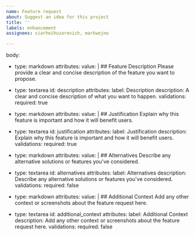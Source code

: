 ```yaml
---
name: Feature request
about: Suggest an idea for this project
title: ''
labels: enhancement
assignees: siarheihuzarevich, markwojno

---
```

body:
  - type: markdown
    attributes:
      value: |
        ## Feature Description
        Please provide a clear and concise description of the feature you want to propose.

  - type: textarea
    id: description
    attributes:
      label: Description
      description: A clear and concise description of what you want to happen.
    validations:
      required: true

  - type: markdown
    attributes:
      value: |
        ## Justification
        Explain why this feature is important and how it will benefit users.

  - type: textarea
    id: justification
    attributes:
      label: Justification
      description: Explain why this feature is important and how it will benefit users.
    validations:
      required: true

  - type: markdown
    attributes:
      value: |
        ## Alternatives
        Describe any alternative solutions or features you've considered.

  - type: textarea
    id: alternatives
    attributes:
      label: Alternatives
      description: Describe any alternative solutions or features you've considered.
    validations:
      required: false

  - type: markdown
    attributes:
      value: |
        ## Additional Context
        Add any other context or screenshots about the feature request here.

  - type: textarea
    id: additional_context
    attributes:
      label: Additional Context
      description: Add any other context or screenshots about the feature request here.
    validations:
      required: false
